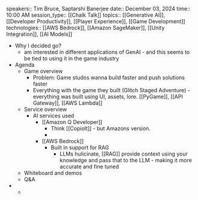 speakers:: Tim Bruce, Saptarshi Banerjee
  date:: December 03, 2024
  time:: 10:00 AM
  session_type:: [[Chalk Talk]] 
  topics:: [[Generative AI]], [[Developer Productivity]], [[Player Experience]], [[Game Development]]
  technologies:: [[AWS Bedrock]], [[Amazon SageMaker]], [[Unity Integration]], [[AI Models]]

- Why I decided go?
	- am interested in different applications of GenAI - and this seems to be tied to using it in the game industry
- Agenda
	- Game overview
		- Problem: Game studos wanna build faster and push solutions faster
		- Everything with the game they built (Glitch Staged Adventure) - everything was built using UI, assets, lore. [[PyGame]], [[API Gateway]], [[AWS Lambda]]
	- Service overview
		- AI services used
			- [[Amazon Q Developer]]
				- Think [[Copiolt]] - but Amazons version.
				-
			- [[AWS Bedrock]]
				- Built in support for RAG
					- LLMs hulicinate, [[RAG]] provide context using your knowledge and pass that to the LLM - making it more accurate and fine tuned
	- Whiteboard and demos
	- Q&A
-
	-